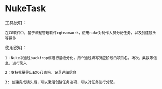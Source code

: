# NukeTask
工具说明：

    在CG软件中，基于流程管理软件cgteamwork，使用nuke对制作人员分配任务，以及创建镜头等操作
    
使用说明：

    1：Nuke中通过backdrop框进行层级分化，用户通过填写对应阶段的项目名，场次，集数等信息，进行录入

    2：支持批量导出EXCel表格，记录详细信息

    3: 创建完成镜头后，可以激活创建任务选项，可以对任务进行分配。

